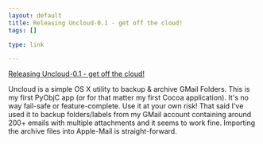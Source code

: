 ```yaml
--- 
layout: default
title: Releasing Uncloud-0.1 - get off the cloud!
tags: []

type: link

---
```

<a href="http://mallipeddi.github.com/uncloud/">Releasing Uncloud-0.1 - get off the cloud!</a>

Uncloud is a simple OS X utility to backup & archive GMail Folders. This is my first PyObjC app (or for that matter my first Cocoa application). It's no way fail-safe or feature-complete. Use it at your own risk! That said I've used it to backup folders/labels from my GMail account containing around 200+ emails with multiple attachments and it seems to work fine. Importing the archive files into Apple-Mail is straight-forward.

